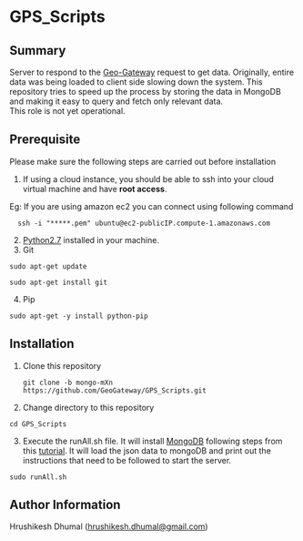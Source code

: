 # GPS_Scripts

Summary
------------------
Server to respond to the [Geo-Gateway](http://geo-gateway.org/main.html) request to get data. Originally, entire data was being loaded to client side slowing down the system. This repository tries to speed up the process by storing the data in MongoDB and making it easy to query and fetch only relevant data.  
This role is not yet operational.  

Prerequisite
------------------

Please make sure the following steps are carried out before installation   

1. If using a cloud instance, you should be able to ssh into your cloud virtual machine and have <b>root access</b>.  

  Eg: If you are using amazon ec2 you can connect using following command
  ```
    ssh -i "*****.pem" ubuntu@ec2-publicIP.compute-1.amazonaws.com
  ```
2. [Python2.7](https://www.python.org/download/releases/2.7/) installed in your machine.  
3. Git  
  ```  
  sudo apt-get update  
    
  sudo apt-get install git  
  ```  
4. Pip  
  ```  
  sudo apt-get -y install python-pip
  ```


Installation
------------------

1. Clone this repository  
   ```
   git clone -b mongo-mXn https://github.com/GeoGateway/GPS_Scripts.git
   ```  
2. Change directory to this repository  
  ```
  cd GPS_Scripts
  ```  
3. Execute the runAll.sh file. It will install [MongoDB](https://www.mongodb.com/) following steps from this [tutorial](https://www.howtoforge.com/tutorial/install-mongodb-on-ubuntu-14.04/). It will load the json data to mongoDB and print out the instructions that need to be followed to start the server.  
  ```
  sudo runAll.sh
  ```  

Author Information
------------------

Hrushikesh Dhumal (hrushikesh.dhumal@gmail.com)
